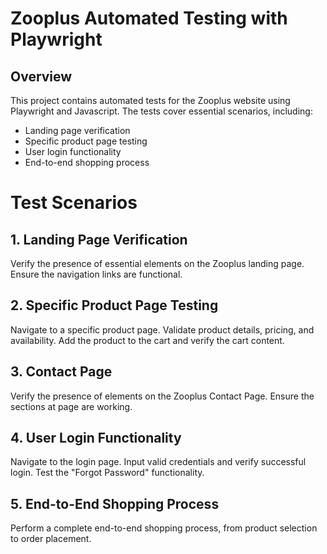 # Zooplus Automated Testing with Playwright

## Overview

This project contains automated tests for the Zooplus website using Playwright and Javascript. The tests cover essential scenarios, including:

- Landing page verification
- Specific product page testing
- User login functionality
- End-to-end shopping process

# Test Scenarios

## 1. Landing Page Verification

Verify the presence of essential elements on the Zooplus landing page.
Ensure the navigation links are functional.

## 2. Specific Product Page Testing

Navigate to a specific product page.
Validate product details, pricing, and availability.
Add the product to the cart and verify the cart content.

## 3. Contact Page

Verify the presence of elements on the Zooplus Contact Page.
Ensure the sections at page are working.

## 4. User Login Functionality

Navigate to the login page.
Input valid credentials and verify successful login.
Test the "Forgot Password" functionality.

## 5. End-to-End Shopping Process

Perform a complete end-to-end shopping process, from product selection to order placement.
